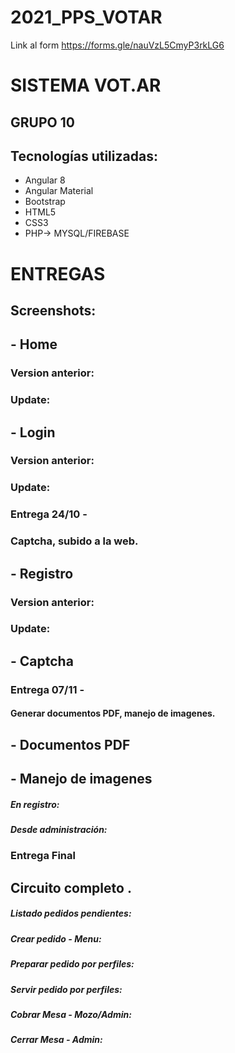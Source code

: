 # 2021_PPS_VOTAR

   Link al form https://forms.gle/nauVzL5CmyP3rkLG6

# SISTEMA VOT.AR
## GRUPO 10


## Tecnologías utilizadas:
- Angular 8
- Angular Material
- Bootstrap
- HTML5
- CSS3
- PHP-> MYSQL/FIREBASE

# ENTREGAS 

## Screenshots:

## - Home
### Version anterior:
<!-- ![alt text](Screenshots/Home.jpg) -->
### Update:
<!-- ![alt text](Screenshots/Homev2.jpg) -->

## - Login
### Version anterior:
<!-- ![alt text](Screenshots/Login.jpg) -->
### Update:
<!-- ![alt text](Screenshots/Loginv2.jpg) -->

### Entrega 24/10 -
### Captcha, subido a la web.  

## - Registro
### Version anterior:
<!-- ![alt text](Screenshots/Registro.jpg) -->
### Update:
<!-- ![alt text](Screenshots/Registrov2.jpg) -->

## - Captcha
<!-- ![alt text](Screenshots/Loginv2.jpg) -->

### Entrega 07/11 -
#### Generar documentos PDF, manejo de imagenes.  

## - Documentos PDF
<!-- ![alt text](Screenshots/docuPDF1.jpg) -->
<!-- ![alt text](Screenshots/docuPDF2.jpg) -->


## - Manejo de imagenes
##### En registro:
<!-- ![alt text](Screenshots/imagenes1.jpg) -->


##### Desde administración:
<!-- ![alt text](Screenshots/imagenes2.jpg) -->


### Entrega Final 
## Circuito completo .  
<!-- #### 1 Logearse como Adm 
#### 2 Cargar pedido con imagen. 
#### 3 Descagar detalle del pedido para darselo al cliente.
#### 4 Logearse como cliente y verificar el pedido. 
#### 5 Logearse con los respectivos usuarios responsables y preparar el pedido.
#### 6 Logearse como cliente y verificar el pedido. 
#### 7 Completar la encuesta.
#### 8 Logearse como mozo y verificar el estado de la mesa.
#### 9 Como mozo, servir el pedido. 
#### 10 Como mozo, cobrar mesa.
#### 11 Logearse como admin.
#### 12 Cerrar la mesa.  -->



##### Listado pedidos pendientes:
<!-- ![alt text](Screenshots/listadoPendientes.jpg) -->

##### Crear pedido - Menu:
<!-- ![alt text](Screenshots/menu.jpg) -->

##### Preparar pedido por perfiles:
<!-- ![alt text](Screenshots/prepararPedido.jpg) -->

##### Servir pedido por perfiles:
<!-- ![alt text](Screenshots/servirPedido.jpg) -->

##### Cobrar Mesa - Mozo/Admin:
<!-- ![alt text](Screenshots/cobrarMesa.jpg) -->

##### Cerrar Mesa - Admin:
<!-- ![alt text](Screenshots/cerrarMesa.jpg) -->
